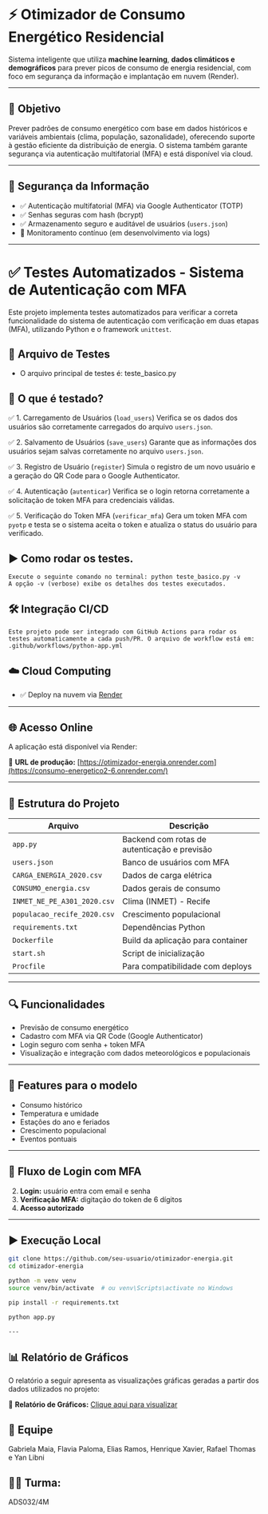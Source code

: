 # ⚡ Otimizador de Consumo Energético Residencial

Sistema inteligente que utiliza **machine learning**, **dados climáticos e demográficos** para prever picos de consumo de energia residencial, com foco em segurança da informação e implantação em nuvem (Render).

---

## 🎯 Objetivo

Prever padrões de consumo energético com base em dados históricos e variáveis ambientais (clima, população, sazonalidade), oferecendo suporte à gestão eficiente da distribuição de energia. O sistema também garante segurança via autenticação multifatorial (MFA) e está disponível via cloud.

---

## 🔐 Segurança da Informação

- ✅ Autenticação multifatorial (MFA) via Google Authenticator (TOTP)
- ✅ Senhas seguras com hash (bcrypt)
- ✅ Armazenamento seguro e auditável de usuários (`users.json`)
- 🔄 Monitoramento contínuo (em desenvolvimento via logs)

---

# ✅ Testes Automatizados - Sistema de Autenticação com MFA
Este projeto implementa testes automatizados para verificar a correta funcionalidade do sistema de autenticação com verificação em duas etapas (MFA), utilizando Python e o framework `unittest`. 

## 📂 Arquivo de Testes
- O arquivo principal de testes é: teste_basico.py
  
## 🧪 O que é testado?
   ✅ 1. Carregamento de Usuários (`load_users`)
       Verifica se os dados dos usuários são corretamente carregados do arquivo `users.json`.
  
   ✅ 2. Salvamento de Usuários (`save_users`)
       Garante que as informações dos usuários sejam salvas corretamente no arquivo `users.json`.
  
   ✅ 3. Registro de Usuário (`register`)
       Simula o registro de um novo usuário e a geração do QR Code para o Google Authenticator.
  
   ✅ 4. Autenticação (`autenticar`)
       Verifica se o login retorna corretamente a solicitação de token MFA para credenciais válidas.
  
   ✅ 5. Verificação do Token MFA (`verificar_mfa`)
       Gera um token MFA com `pyotp` e testa se o sistema aceita o token e atualiza o status do usuário para verificado.
       
   ## ▶️ Como rodar os testes.
    
    Execute o seguinte comando no terminal: python teste_basico.py -v
    A opção -v (verbose) exibe os detalhes dos testes executados.

  ## 🛠️ Integração CI/CD
    Este projeto pode ser integrado com GitHub Actions para rodar os testes automaticamente a cada push/PR. O arquivo de workflow está em:
    .github/workflows/python-app.yml

## ☁️ Cloud Computing

- ✅ Deploy na nuvem via [Render](https://render.com/)

---

## 🌐 Acesso Online

A aplicação está disponível via Render:

🔗 **URL de produção:** [https://otimizador-energia.onrender.com](https://consumo-energetico2-6.onrender.com/)

---

## 📁 Estrutura do Projeto

| Arquivo                            | Descrição |
|-----------------------------------|-----------|
| `app.py`                          | Backend com rotas de autenticação e previsão |
| `users.json`                      | Banco de usuários com MFA |
| `CARGA_ENERGIA_2020.csv`          | Dados de carga elétrica |
| `CONSUMO_energia.csv`             | Dados gerais de consumo |
| `INMET_NE_PE_A301_2020.csv`       | Clima (INMET) - Recife |
| `populacao_recife_2020.csv`       | Crescimento populacional |
| `requirements.txt`                | Dependências Python |
| `Dockerfile`                      | Build da aplicação para container |
| `start.sh`                        | Script de inicialização |
| `Procfile`                        | Para compatibilidade com deploys |

---

## 🔍 Funcionalidades

- Previsão de consumo energético
- Cadastro com MFA via QR Code (Google Authenticator)
- Login seguro com senha + token MFA
- Visualização e integração com dados meteorológicos e populacionais

---

## 🧠 Features para o modelo

- Consumo histórico
- Temperatura e umidade
- Estações do ano e feriados
- Crescimento populacional
- Eventos pontuais

---

## 🔐 Fluxo de Login com MFA

2. **Login:** usuário entra com email e senha
3. **Verificação MFA:** digitação do token de 6 dígitos
4. **Acesso autorizado**

---

## ▶️ Execução Local

```bash
git clone https://github.com/seu-usuario/otimizador-energia.git
cd otimizador-energia

python -m venv venv
source venv/bin/activate  # ou venv\Scripts\activate no Windows

pip install -r requirements.txt

python app.py

---
```

## 📊 Relatório de Gráficos

O relatório a seguir apresenta as visualizações gráficas geradas a partir dos dados utilizados no projeto:

📄 **Relatório de Gráficos:** [Clique aqui para visualizar](https://docs.google.com/document/d/1QVsBIPr93vxZMiE85ktjTHjnSghlBFm-ecSB3PuRYtw/edit?usp=sharing)

## 👥 Equipe 
Gabriela Maia, Flavia Paloma, Elias Ramos, Henrique Xavier, Rafael Thomas e Yan Libni 
## 👩‍💻 Turma: 
ADS032/4M



